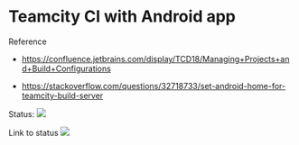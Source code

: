 # Teamcity CI with Android app

Reference

- https://confluence.jetbrains.com/display/TCD18/Managing+Projects+and+Build+Configurations

- https://stackoverflow.com/questions/32718733/set-android-home-for-teamcity-build-server


Status: <a href="http://localhost:8111/viewType.html?buildTypeId=CiTeamcityConfigAndroidApp_BuildJob&guest=1">
<img src="http://localhost:8111/app/rest/builds/buildType:(id:CiTeamcityConfigAndroidApp_BuildJob)/statusIcon"/>
</a>

Link to status <a href="http://localhost:8111/app/rest/builds/buildType:(id:CiTeamcityConfigAndroidApp_BuildJob)/statusIcon">
<img src="http://localhost:8111/app/rest/builds/buildType:(id:CiTeamcityConfigAndroidApp_BuildJob)/statusIcon"/>
</a>
